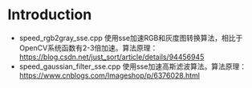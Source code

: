 # Introduction

- speed_rgb2gray_sse.cpp 使用sse加速RGB和灰度图转换算法，相比于OpenCV系统函数有2-3倍加速。算法原理：https://blog.csdn.net/just_sort/article/details/94456945
- speed_gaussian_filter_sse.cpp 使用sse加速高斯滤波算法。算法原理：https://www.cnblogs.com/Imageshop/p/6376028.html
